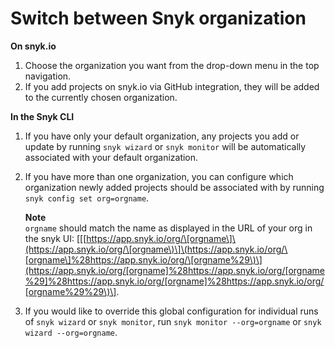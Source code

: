 # Switch between Snyk organization

**On snyk.io**

1. Choose the organization you want from the drop-down menu in the top navigation.
2. If you add projects on snyk.io via GitHub integration, they will be added to the currently chosen organization.

**In the Snyk CLI**

1. If you have only your default organization, any projects you add or update by running `snyk wizard` or `snyk monitor` will be automatically associated with your default organization.
2. If you have more than one organization, you can configure which organization newly added projects should be associated with by running `snyk config set org=orgname`.

   **Note**  
   `orgname` should match the name as displayed in the URL of your org in the snyk UI: \[\[[https://app.snyk.io/org/\[orgname\]\(https://app.snyk.io/org/\[orgname\)\]\(https://app.snyk.io/org/\[orgname\]%28https://app.snyk.io/org/\[orgname%29\)\](https://app.snyk.io/org/[orgname]%28https://app.snyk.io/org/[orgname%29]%28https://app.snyk.io/org/[orgname]%28https://app.snyk.io/org/[orgname%29%29\)\].

3. If you would like to override this global configuration for individual runs of `snyk wizard` or `snyk monitor`, run `snyk monitor --org=orgname` or `snyk wizard --org=orgname`.

